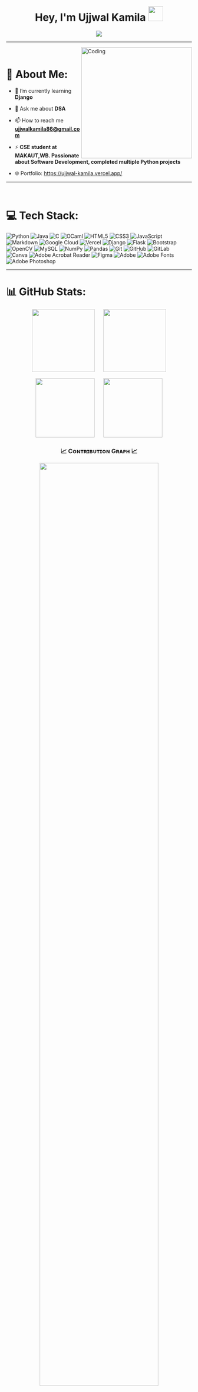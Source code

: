 <h1 align="center"><b>Hey, I'm Ujjwal Kamila </b><img src="https://media.giphy.com/media/hvRJCLFzcasrR4ia7z/giphy.gif" width="40"></h1>

<p align="center">
  <a href="https://github.com/fairyland0926">
    <img src="https://readme-typing-svg.herokuapp.com/?lines=Software%20Developer;Python%20Developer&font=Pacifico&center=true&width=650&height=120&color=58a6ff&vCenter=true&size=50">
  </a>
</p>

----
<img align="right" alt="Coding" 
     src="https://user-images.githubusercontent.com/74038190/229223263-cf2e4b07-2615-4f87-9c38-e37600f8381a.gif" 
     style="width:300px; height:300px;">

<br>

# 💫 About Me:


- 🌱 I’m currently learning **Django**

- 💬 Ask me about **DSA**

- 📫 How to reach me **ujjwalkamila86@gmail.com**

- ⚡ **CSE student at MAKAUT,WB. Passionate about Software Development, completed multiple Python projects**
- 🌐 Portfolio: https://ujjwal-kamila.vercel.app/

----

<br>

# 💻 Tech Stack:
![Python](https://img.shields.io/badge/python-3670A0?style=for-the-badge&logo=python&logoColor=ffdd54) ![Java](https://img.shields.io/badge/java-%23ED8B00.svg?style=for-the-badge&logo=openjdk&logoColor=white) ![C](https://img.shields.io/badge/c-%2300599C.svg?style=for-the-badge&logo=c&logoColor=white)  ![OCaml](https://img.shields.io/badge/OCaml-%23E98407.svg?style=for-the-badge&logo=ocaml&logoColor=white) ![HTML5](https://img.shields.io/badge/html5-%23E34F26.svg?style=for-the-badge&logo=html5&logoColor=white) ![CSS3](https://img.shields.io/badge/css3-%231572B6.svg?style=for-the-badge&logo=css3&logoColor=white) ![JavaScript](https://img.shields.io/badge/javascript-%23323330.svg?style=for-the-badge&logo=javascript&logoColor=%23F7DF1E) ![Markdown](https://img.shields.io/badge/markdown-%23000000.svg?style=for-the-badge&logo=markdown&logoColor=white) ![Google Cloud](https://img.shields.io/badge/GoogleCloud-%234285F4.svg?style=for-the-badge&logo=google-cloud&logoColor=white) ![Vercel](https://img.shields.io/badge/vercel-%23000000.svg?style=for-the-badge&logo=vercel&logoColor=white) ![Django](https://img.shields.io/badge/django-%23092E20.svg?style=for-the-badge&logo=django&logoColor=white) ![Flask](https://img.shields.io/badge/flask-%23000.svg?style=for-the-badge&logo=flask&logoColor=white) ![Bootstrap](https://img.shields.io/badge/bootstrap-%238511FA.svg?style=for-the-badge&logo=bootstrap&logoColor=white) ![OpenCV](https://img.shields.io/badge/opencv-%23white.svg?style=for-the-badge&logo=opencv&logoColor=white) ![MySQL](https://img.shields.io/badge/mysql-4479A1.svg?style=for-the-badge&logo=mysql&logoColor=white) ![NumPy](https://img.shields.io/badge/numpy-%23013243.svg?style=for-the-badge&logo=numpy&logoColor=white) ![Pandas](https://img.shields.io/badge/pandas-%23150458.svg?style=for-the-badge&logo=pandas&logoColor=white) ![Git](https://img.shields.io/badge/git-%23F05033.svg?style=for-the-badge&logo=git&logoColor=white) ![GitHub](https://img.shields.io/badge/github-%23121011.svg?style=for-the-badge&logo=github&logoColor=white) ![GitLab](https://img.shields.io/badge/gitlab-%23181717.svg?style=for-the-badge&logo=gitlab&logoColor=white) ![Canva](https://img.shields.io/badge/Canva-%2300C4CC.svg?style=for-the-badge&logo=Canva&logoColor=white) ![Adobe Acrobat Reader](https://img.shields.io/badge/Adobe%20Acrobat%20Reader-EC1C24.svg?style=for-the-badge&logo=Adobe%20Acrobat%20Reader&logoColor=white) ![Figma](https://img.shields.io/badge/figma-%23F24E1E.svg?style=for-the-badge&logo=figma&logoColor=white) ![Adobe](https://img.shields.io/badge/adobe-%23FF0000.svg?style=for-the-badge&logo=adobe&logoColor=white) ![Adobe Fonts](https://img.shields.io/badge/Adobe%20Fonts-000B1D.svg?style=for-the-badge&logo=Adobe%20Fonts&logoColor=white) ![Adobe Photoshop](https://img.shields.io/badge/adobe%20photoshop-%2331A8FF.svg?style=for-the-badge&logo=adobe%20photoshop&logoColor=white) 




----

# 📊 GitHub Stats:


<p align="center">
  <!-- Top Languages -->
  <img src="https://github-readme-stats.vercel.app/api/top-langs?username=ujjwal-kamila&show_icons=true&locale=en&layout=compact&theme=algolia"height="170px"/>   <!-- Streak Stats --> &nbsp;&nbsp;&nbsp;&nbsp;
  <img src="https://nirzak-streak-stats.vercel.app/?user=ujjwal-kamila&theme=algolia&hide_border=false" height="170px"/>
</p>





<p align="center">
  <!-- Top Languages -->
  <img src="https://github-readme-stats.vercel.app/api?username=ujjwal-kamila&show_icons=true&locale=en&theme=algolia" height="160px"/> &nbsp;&nbsp;&nbsp;&nbsp;
  <img src="https://github-contributor-stats.vercel.app/api?username=ujjwal-kamila&limit=2&theme=algolia&show_owner=true&combine_all_yearly_contributions=false" height="160px"/>
</p>



<!--Contribution Graph-->
<h3 align="center">📈 Cᴏɴᴛʀɪʙᴜᴛɪᴏɴ Gʀᴀᴘʜ 📈</h3>
<div align="center">
    <img src="https://github-readme-activity-graph.vercel.app/graph?username=ujjwal-kamila&bg_color=0d1117&color=00AEFF&line=00AEFF&point=FFFFFF&area=true&hide_border=false" style="border-radius: 20px;" width="80%"/>
</div>
<br>


<h3 align="center">📊 Leetcode Stats:</h3>

<p align="center">
  <img src="https://leetcard.jacoblin.cool/ujjwalkamila86?ext=heatmap" alt="Leetcode Stats"/>
</p>


----

<h3 align="center">
  <b>Let's Connect!! </b>
  <img src="https://user-images.githubusercontent.com/74038190/214644145-264f4759-7633-441e-9d67-d8dda9d50d26.gif" width=95px>
</h3>

<p align="center">
  <a href="https://ujjwal-kamila.vercel.app/"><img src="https://img.shields.io/badge/Portfolio-Visit-blue?logo=Firefox&logoColor=white"></a>
  <a href="https://leetcode.com/ujjwalkamila86/"><img src="https://img.shields.io/badge/LeetCode-FFA116.svg?logo=LeetCode&logoColor=black"></a>
  <a href="https://www.linkedin.com/in/ujjwal-kamila-8a12a4262/"><img src="https://img.shields.io/badge/LinkedIn-%230077B5.svg?logo=linkedin&logoColor=white"></a>
  <a href="https://instagram.com/ujjwalkamila86"><img src="https://img.shields.io/badge/Instagram-%23E4405F.svg?logo=Instagram&logoColor=white"></a>
  <a href="https://x.com/ujjwalkamila86"><img src="https://img.shields.io/badge/X-black.svg?logo=X&logoColor=white"></a>
  <a href="https://www.hackerrank.com/ujjwalkamila86"><img src="https://img.shields.io/badge/HackerRank-2EC866?logo=HackerRank&logoColor=white"></a>
  <a href="https://auth.geeksforgeeks.org/user/ujjwalka3uxp"><img src="https://img.shields.io/badge/GeeksforGeeks-14A800?logo=GeeksforGeeks&logoColor=white"></a>
</p>


